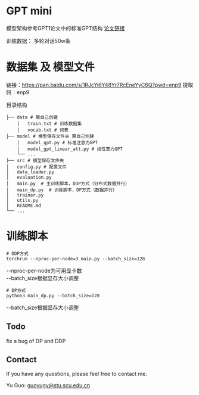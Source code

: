 # GPT mini
模型架构参考GPT1论文中的标准GPT结构 [论文链接](https://hayate-lab.com/wp-content/uploads/2023/05/43372bfa750340059ad87ac8e538c53b.pdf)

训练数据：
多轮对话50w条

# 数据集 及 模型文件
链接：https://pan.baidu.com/s/1RJcYi6Y48Yr7RcEneYyC6Q?pwd=enp9
提取码：enp9

目录结构
```
├── data # 需自己创建
    │   train.txt # 训练数据集
    │   vocab.txt # 词表
├── model # 模型保存文件夹 需自己创建
    │   model_gpt.py # 标准注意力GPT
    │   model_gpt_linear_att.py # 线性意力GPT
    └── ...
├── src # 模型保存文件夹
│   config.py # 配置文件
│   data_loader.py 
│   evaluation.py 
│   main.py  # 主训练脚本，DDP方式（分布式数据并行）
│   main_dp.py  # 训练脚本，DP方式（数据并行）
│   trainer.py
│   utils.py  
│   README.md 
└── ...

```

# 训练脚本
```shell 
# DDP方式
torchrun --nproc-per-node=3 main.py --batch_size=128
```
--nproc-per-node为可用显卡数 \
--batch_size根据显存大小调整

```shell 
# DP方式
python3 main_dp.py --batch_size=128
```
--batch_size根据显存大小调整


## Todo
fix a bug of DP and DDP

## Contact

If you have any questions, please feel free to contact me. 

Yu Guo: [guoyugy@stu.scu.edu.cn](guoyugy@stu.scu.edu.cn)
